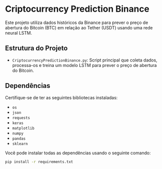 # Criptocurrency Prediction Binance

Este projeto utiliza dados históricos da Binance para prever o preço de abertura do Bitcoin (BTC) em relação ao Tether (USDT) usando uma rede neural LSTM.

## Estrutura do Projeto

- `CriptocurrencyPredictionBinance.py`: Script principal que coleta dados, processa-os e treina um modelo LSTM para prever o preço de abertura do Bitcoin.

## Dependências

Certifique-se de ter as seguintes bibliotecas instaladas:

- `os`
- `json`
- `requests`
- `keras`
- `matplotlib`
- `numpy`
- `pandas`
- `sklearn`

Você pode instalar todas as dependências usando o seguinte comando:

```sh
pip install -r requirements.txt

